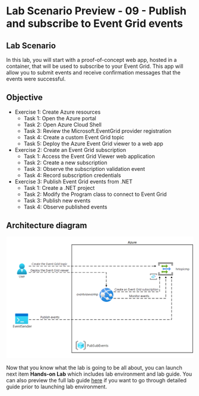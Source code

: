 # Lab Scenario Preview - 09 - Publish and subscribe to Event Grid events

## Lab Scenario
In this lab, you will start with a proof-of-concept web app, hosted in a container, that will be used to subscribe to your Event Grid. This app will allow you to submit events and receive confirmation messages that the events were successful.

## Objective
+ Exercise 1: Create Azure resources
    + Task 1: Open the Azure portal
    + Task 2: Open Azure Cloud Shell
    + Task 3: Review the Microsoft.EventGrid provider registration
    + Task 4: Create a custom Event Grid topic
    + Task 5: Deploy the Azure Event Grid viewer to a web app
+ Exercise 2: Create an Event Grid subscription
    + Task 1: Access the Event Grid Viewer web application
    + Task 2: Create a new subscription
    + Task 3: Observe the subscription validation event
    + Task 4: Record subscription credentials
+ Exercise 3: Publish Event Grid events from .NET
    + Task 1: Create a .NET project
    + Task 2: Modify the Program class to connect to Event Grid
    + Task 3: Publish new events
    + Task 4: Observe published events

## Architecture diagram

![Architecture diagram depicting a user publishing and subscribing to Event Grid events.](../media/Lab09-Diagram.png)

Now that you know what the lab is going to be all about, you can launch next item **Hands-on Lab** which includes lab environment and lab guide. You can also preview the full lab guide [here](https://experience.cloudlabs.ai/#/labguidepreview/5690b3a1-1cf0-4562-a7ab-effe45bf438e) if you want to go through detailed guide prior to launching lab environment.